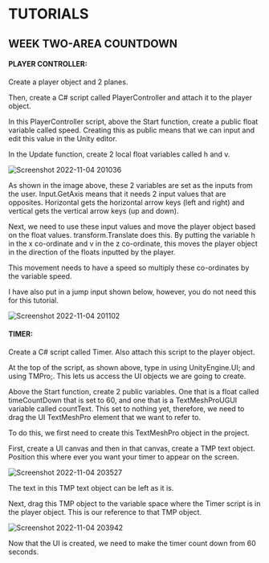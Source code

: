 # TUTORIALS
## WEEK TWO-AREA COUNTDOWN

#### PLAYER CONTROLLER:

Create a player object and 2 planes.

Then, create a C# script called PlayerController and attach it to the player object.

In this PlayerController script, above the Start function, create a public float variable called speed. Creating this as public means that we can input and edit this value in the Unity editor.

In the Update function, create 2 local float variables called h and v. 

![Screenshot 2022-11-04 201036](https://user-images.githubusercontent.com/114989045/200065791-53ea03ba-88bf-4ca1-b717-a404b6985ffa.png)

As shown in the image above, these 2 variables are set as the inputs from the user. Input.GetAxis means that it needs 2 input values that are opposites. Horizontal gets the horizontal arrow keys (left and right) and vertical gets the vertical arrow keys (up and down).

Next, we need to use these input values and move the player object based on the float values. transform.Translate does this. By putting the variable h in the x co-ordinate and v in the z co-ordinate, this moves the player object in the direction of the floats inputted by the player.

This movement needs to have a speed so multiply these co-ordinates by the variable speed.

I have also put in a jump input shown below, however, you do not need this for this tutorial.

![Screenshot 2022-11-04 201102](https://user-images.githubusercontent.com/114989045/200065804-820af291-4bf4-46c4-be8b-e0d32bc192ef.png)


#### TIMER:

Create a C# script called Timer. Also attach this script to the player object.

At the top of the script, as shown above, type in using UnityEngine.UI; and using TMPro;. This lets us access the UI objects we are going to create.

Above the Start function, create 2 public variables. One that is a float called timeCountDown that is set to 60, and one that is a TextMeshProUGUI variable called countText. This set to nothing yet, therefore, we need to drag the UI TextMeshPro element that we want to refer to.

To do this, we first need to create this TextMeshPro object in the project. 

First, create a UI canvas and then in that canvas, create a TMP text object. Position this where ever you want your timer to appear on the screen.

![Screenshot 2022-11-04 203527](https://user-images.githubusercontent.com/114989045/200069399-180215af-f051-439c-8be7-c438f577c947.png)

The text in this TMP text object can be left as it is.

Next, drag this TMP object to the variable space where the Timer script is in the player object. This is our reference to that TMP object.

![Screenshot 2022-11-04 203942](https://user-images.githubusercontent.com/114989045/200070658-5fb387ce-37de-4f0d-a5ad-5dd9b25715c9.png)

Now that the UI is created, we need to make the timer count down from 60 seconds. 
